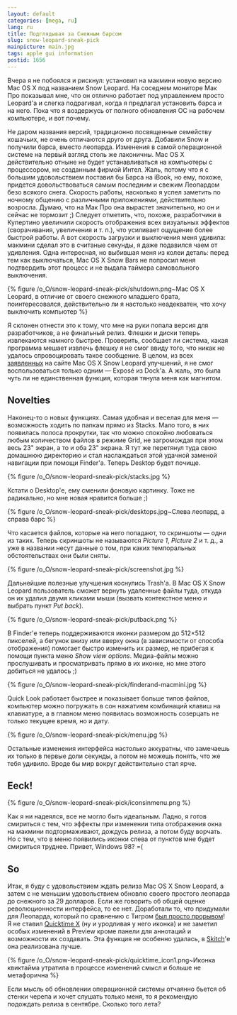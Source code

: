 ```yaml
---
layout: default
categories: [mega, ru]
lang: ru
title: Подглядывая за Снежным барсом
slug: snow-leopard-sneak-pick
mainpicture: main.jpg
tags: apple gui information 
postid: 1656
---
```



Вчера я не побоялся и рискнул: установил на макмини новую версию Mac OS X под названием Snow Leopard. На соседнем мониторе Мак Про показывал мне, что он отлично работает под управлением просто Leopard'a и слегка подрагивал, когда я предлагал установить барса и на него. Пока что я воздержусь от полного обновления ОС на рабочем компьютере, и вот почему.<!--more-->

Не даром названия версий, традиционно посвященные семейству кошачьих, не очень отличаются друго от друга. Добавили Snow и получили барса, вместо леопарда. Изменения в самой операционной системе на первый взгляд столь же лаконичны. Mac OS X действительно отныне не будет устанавливаться на компьютеры с процессором, не созданным фирмой Интел. Жаль, потому что я с большим удовольствием поставил бы Барса на iBook, но ему, похоже, придется довольствоваться самым последним и свежим Леопардом безо всякого снега. Скорость работы, насколько я успел заметить по ночному общению с различными приложениями, действительно возросла. Думаю, что на Мак Про она вырастет значительно, но он и сейчас не тормозит ;) Следует отметить, что, похоже, разработчики в Купертино увеличили скорость отображения всех визуальных эффектов (сворачивания, увеличения и т. п.), что усиливает ощущение более быстрой работы. А вот скорость загрузки и выключения меня удивила: макмини сделал это в считаные секунды, я даже подавился чаем от удивления. Одна интересная, но выбившая меня из колеи деталь: перед тем как выключаться, Mac OS X Snow Bars не попросил меня подтвердить этот процесс и не выдала таймера самовольного выключения.



{% figure /o_O/snow-leopard-sneak-pick/shutdown.png~Mac OS X Leopard, в отличие от своего снежного младшего брата, поинтересовался, действительно ли я настолько неадекватен, что хочу выключить компьютер %}



Я склонен отнести это к тому, что мне на руки попала версия для разработчиков, а не финальный релиз. Флешки и диски теперь извлекаются намного быстрее. Проверить, сообщает ли система, какая программа мешает извлечь флешку я не смог ввиду того, что никак не удалось спровоцировать такое сообщение. В целом, из всех <a href="http://www.apple.com/macosx/refinements/enhancements-refinements.html">заявленных</a> на сайте Mac OS X Snow Leopard улучшений, я не смог воспользоваться только одним — Exposé из Dock'а. А жаль, это была чуть ли не единственная функция, которая тянула меня как магнитом.


## Novelties

Наконец-то о новых функциях. Самая удобная и веселая для меня — возможность ходить по папкам прямо из Stacks. Мало того, в них появилась полоса прокрутки, так что можно спокойно любоваться любым количеством файлов в режиме Grid, не загромождая при этом весь 23" экран, а то и оба 23" экрана. Я тут же перетянул туда свою домашнюю директорию и стал наслаждаться этой удачной заменой навигации при помощи Finder'а. Теперь Desktop будет почище.



{% figure /o_O/snow-leopard-sneak-pick/stacks.jpg %}



Кстати о Desktop'е, ему сменили фоновую картинку. Тоже не радикально, но мне новая нравится больше ;)



{% figure /o_O/snow-leopard-sneak-pick/desktops.jpg~Слева леопард, а справа барс %}



Что касается файлов, которые на него попадают, то скриншоты — одни из таких. Теперь скриншоты не называются <em>Picture 1</em>, <em>Picture 2</em> и т. д., а уже в названии несут данные о том, при каких темпоральных обстоятельствах они были сняты.



{% figure /o_O/snow-leopard-sneak-pick/screenshot.jpg %}



Дальнейшие полезные улучшения коснулись Trash'a. В Mac OS X Snow Leopard пользователь сможет вернуть удаленные файлы туда, откуда он их удалил двумя кликами мыши (вызвать контекстное меню и выбрать пункт <em>Put back</em>).



{% figure /o_O/snow-leopard-sneak-pick/putback.png %}



В Finder'е теперь поддерживаются иконки размером до 512×512 пикселей, а бегунок внизу или вверху окна (в зависимости от способа отображения) помогает быстро изменить их размер, не прибегая к помощи пункта меню <em>Show view options</em>. Медиа-файлы можно прослушивать и просматривать прямо в их иконке, но мне этого добиться не удалось ;)



{% figure /o_O/snow-leopard-sneak-pick/finderand-macmini.jpg %}



Quick Look работает быстрее и показывает больше типов файлов, компьютер можно погружать в сон нажатием комбинаций клавиш на клавиатуре, а в главном меню появилась возможность созерцать не только текущее время, но и дату.



{% figure /o_O/snow-leopard-sneak-pick/menu.jpg %}



Остальные изменения интерфейса настолько аккуратны, что замечаешь их только в первые доли секунды, а потом не можешь понять, что же тебя удивило. Вроде бы мир вокруг действительно стал ярче.


## Eeck!



{% figure /o_O/snow-leopard-sneak-pick/iconsinmenu.png %}



Как я ни надеялся, все не могло быть идеальным. Ладно, я готов смириться с тем, что эффекты при изменении типа отображения окна на макмини подтормаживают, дождусь релиза, а потом буду ворчать. Но с тем, что в меню появились иконки слева от пунктов мне будет смириться труднее. Привет, Windows 98? =(


## So

Итак, я буду с удовольствием ждать релиза Mac OS X Snow Leopard, а затем с не меньшим удовольствием обновлю своего простого леопарда до снежного за 29 долларов. Если же говорить об общей оценке революционности интерфейса, то ее нет. Доработали то, что придумали для Леопарда, который по сравнению с Тигром <a href="/mega/ru/2007/mac-os-10-5-report/">был просто прорывом</a>! Я не ставил <a href="http://www.apple.com/macosx/technology/#quicktimex">Quicktime X</a> (ну и уродливая у него иконка) и не заметил особых изменений в Preview кроме панели для аннотаций и возможности их создавать. Эта функция не особенно удалась, в <a href="http://skitch.com/">Skitch</a>'е она реализована лучше.



{% figure /o_O/snow-leopard-sneak-pick/quicktime_icon1.png~Иконка квиктайма утратила в процессе изменений смысл и больше не метафорична %}



Если мысль об обновлении операционной системы отчаянно бьется об стенки черепа и хочет слушать только меня, то я рекомендую подождать релиза в сентябре. Сколько того лета?